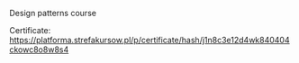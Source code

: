 Design patterns course

Certificate: https://platforma.strefakursow.pl/p/certificate/hash/j1n8c3e12d4wk840404ckowc8o8w8s4